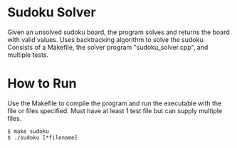 # Sudoku Solver
Given an unsolved sudoku board, the program solves and returns the board with valid values. Uses backtracking algorithm to solve the sudoku. Consists of a Makefile, the solver program "sudoku_solver.cpp", and multiple tests.

# How to Run
Use the Makefile to compile the program and run the executable with the file or files specified. Must have at least 1 test file but can supply multiple files.

    $ make sudoku
    $ ./sudoku [*filename]
